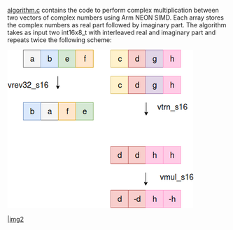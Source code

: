 [algorithm.c](algorithm.c) contains the code to perform complex multiplication between two vectors of complex numbers using Arm NEON SIMD. Each array stores the complex numbers as real part followed by imaginary part. The algorithm takes as input two int16x8_t with interleaved real and imaginary part and repeats twice the following scheme:

![img1](Complex_mul1.png)

|[img2](Complex_mul2.png)
